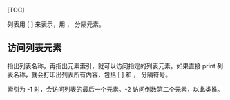 [TOC]

列表用 [ ] 来表示，用 ， 分隔元素。

## 访问列表元素

指出列表名称，再指出元素索引，就可以访问指定的列表元素。如果直接 print 列表名称，就会打印出列表所有内容，包括 [ ] 和 ， 分隔符号。

索引为 -1 时，会访问列表的最后一个元素。-2 访问倒数第二个元素，以此类推。